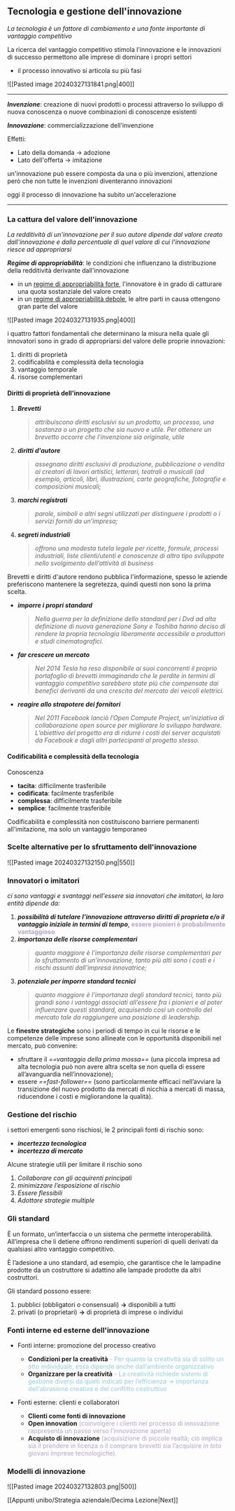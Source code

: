 ## Tecnologia e gestione dell'innovazione
_La tecnologia è un fattore di cambiamento e una fonte importante di vantaggio competitivo_

La ricerca del vantaggio competitivo stimola l'innovazione e le innovazioni di successo permettono alle imprese di dominare i propri settori
- il processo innovativo si articola su più fasi

![[Pasted image 20240327131841.png|400]]

---
_**Invenzione**_: creazione di nuovi prodotti o processi attraverso lo sviluppo di nuova conoscenza o nuove combinazioni di conoscenze esistenti

_**Innovazione**_: commercializzazione dell'invenzione

Effetti:
- Lato della domanda -> adozione
- Lato dell'offerta -> imitazione

un'innovazione può essere composta da una o più invenzioni, attenzione però che non tutte le invenzioni diventeranno innovazioni

oggi il processo di innovazione ha subito un'accelerazione

---
### La cattura del valore dell'innovazione
_La redditività di un'innovazione per il suo autore dipende dal valore creato dall'innovazione e dalla percentuale di quel valore di cui l'innovazione riesce ad appropriarsi_

_**Regime di appropriabilità**_: le condizioni che influenzano la distribuzione della redditività derivante dall'innovazione

- in un <u>regime di appropriabilità forte</u>, l'innovatore è in grado di catturare una quota sostanziale del valore creato
- in un <u>regime di appropriabilità debole</u>, le altre parti in causa ottengono gran parte del valore

![[Pasted image 20240327131935.png|400]]

i quattro fattori fondamentali che determinano la misura nella quale gli innovatori sono in grado di appropriarsi del valore delle proprie innovazioni:
1. diritti di proprietà
2. codificabilità e complessità della tecnologia
3. vantaggio temporale
4. risorse complementari
#### Diritti di proprietà dell'innovazione

1. _**Brevetti**_
	>_attribuiscono diritti esclusivi su un prodotto, un processo, una sostanza o un progetto che sia nuovo e utile. Per ottenere un brevetto occorre che l’invenzione sia originale, utile_
2. _**diritti d'autore**_
	>_assegnano diritti esclusivi di produzione, pubblicazione o vendita ai creatori di lavori artistici, letterari, teatrali o musicali (ad esempio, articoli, libri, illustrazioni, carte geografiche, fotografie e composizioni musicali;_
3. _**marchi registrati**_
	>_parole, simboli o altri segni utilizzati per distinguere i prodotti o i servizi forniti da un’impresa;_
4. _**segreti industriali**_
	>_offrono una modesta tutela legale per ricette, formule, processi industriali, liste clienti/utenti e conoscenze di altro tipo sviluppate nello svolgimento dell’attività di business_

Brevetti e diritti d'autore rendono pubblica l'informazione, spesso le aziende preferiscono mantenere la segretezza, quindi questi non sono la prima scelta.

- _**imporre i propri standard**_
	>_Nella guerra per la definizione dello standard per i Dvd ad alta definizione di nuova generazione Sony e Toshiba hanno deciso di rendere la propria tecnologia liberamente accessibile a produttori e studi cinematografici._
- _**far crescere un mercato**_
	>_Nel 2014 Tesla ha reso disponibile ai suoi concorrenti il proprio portafoglio di brevetti immaginando che le perdite in termini di vantaggio competitivo sarebbero state più che compensate dai benefici derivanti da una crescita del mercato dei veicoli elettrici._
- _**reagire allo strapotere dei fornitori**_
	>_Nel 2011 Facebook lanciò l’Open Compute Project, un’iniziativa di collaborazione open source per migliorare lo sviluppo hardware. L’obiettivo del progetto era di ridurre i costi dei server acquistati da Facebook e dagli altri partecipanti al progetto stesso._
#### Codificabilità e complessità della tecnologia

Conoscenza 
- **tacita**: difficilmente trasferibile
- **codificata**: facilmente trasferibile
- **complessa**: difficilmente trasferibile
- **semplice**: facilmente trasferibile

Codificabilità e complessità non costituiscono barriere permanenti all'imitazione, ma solo un vantaggio temporaneo
### Scelte alternative per lo sfruttamento dell'innovazione

![[Pasted image 20240327132150.png|550]]
### Innovatori o imitatori
_ci sono vantaggi e svantaggi nell'essere sia innovatori che imitatori, la loro entità dipende da:_
1. ***possibilità di tutelare l'innovazione attraverso diritti di proprieta e/o il vantaggio iniziale in termini di tempo***, <b><font color="#b2a2c7">essere pionieri è probabilmente vantaggioso</font></b> 
2. _**importanza delle risorse complementari**_
	>_quanto maggiore è l’importanza delle risorse complementari per lo sfruttamento di un’innovazione, tanto più alti sono i costi e i rischi assunti dall’impresa innovatrice;_
3. _**potenziale per imporre standard tecnici**_
	>_quanto maggiore è l’importanza degli standard tecnici, tanto più grandi sono i vantaggi associati all’essere fra i pionieri e al poter influenzare questi standard, acquisendo così un controllo del mercato tale da raggiungere una posizione di leadership._

Le **finestre strategiche** sono i periodi di tempo in cui le risorse e le competenze delle imprese sono allineate con le opportunità disponibili nel mercato, può convenire:
- sfruttare il _==vantaggio della prima mossa==_ (una piccola impresa ad alta tecnologia può non avere altra scelta se non quella di essere all’avanguardia nell’innovazione); 
- essere _==fast-follower==_ (sono particolarmente efficaci nell’avviare la transizione del nuovo prodotto da mercati di nicchia a mercati di massa, riducendone i costi e migliorandone la qualità).
### Gestione del rischio
i settori emergenti sono rischiosi, le 2 principali fonti di rischio sono:
- _**incertezza tecnologica**_
- _**incertezza di mercato**_

Alcune strategie utili per limitare il rischio sono
1. _Collaborare con gli acquirenti principali_
2.  _minimizzare l’esposizione al rischio_
3. _Essere flessibili_
4. _Adottare strategie multiple_
### Gli standard

È un formato, un’interfaccia o un sistema che permette interoperabilità. All’impresa che li detiene offrono rendimenti superiori di quelli derivati da qualsiasi altro vantaggio competitivo. 

È l’adesione a uno standard, ad esempio, che garantisce che le lampadine prodotte da un costruttore si adattino alle lampade prodotte da altri costruttori. 

Gli standard possono essere: 
1. pubblici (obbligatori o consensuali) **->** disponibili a tutti 
2. privati (o proprietari) **->** di proprietà di imprese o individui
### Fonti interne ed esterne dell'innovazione

- Fonti interne: promozione del processo creativo
	- **Condizioni per la creatività** <font color="#92cddc">- Per quanto la creatività sia di solito un atto individuale, essa dipende anche dall’ambiente organizzativo</font>
	- **Organizzare per la creatività** <font color="#92cddc">- La creatività richiede sistemi di gestione diversi da quelli indicati per l’efficienza -> importanza dell’abrasione creativa e del conflitto costruttivo</font>

- Fonti esterne: clienti e collaboratori
	- **Clienti come fonti di innovazione**
	- **Open innovation** <font color="#b2a2c7">(coinvolgere i clienti nel processo di innovazione rappresenta un passo verso l’innovazione aperta)</font>
	- **Acquisto di innovazione** <font color="#b2a2c7">(acquisizione di piccole realtà; ciò implica sia il prendere in licenza o il comprare brevetti sia l’acquisire <i>in toto</i> giovani imprese tecnologiche).</font>
### Modelli di innovazione

![[Pasted image 20240327132803.png|500]]

[[Appunti unibo/Strategia aziendale/Decima Lezione|Next]]